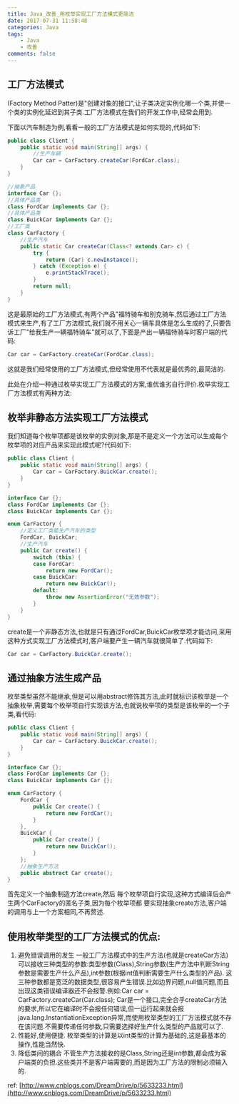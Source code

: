 ```yaml
---
title: Java_改善_用枚举实现工厂方法模式更简洁
date: 2017-07-31 11:58:48
categories: Java
tags:
    - Java
    - 改善
comments: false
---
```


<!-- more -->

## 工厂方法模式
(Factory Method Patter)是"创建对象的接口",让子类决定实例化哪一个类,并使一个类的实例化延迟到其子类.工厂方法模式在我们的开发工作中,经常会用到.

下面以汽车制造为例,看看一般的工厂方法模式是如何实现的,代码如下:
```java
public class Client {
    public static void main(String[] args) {
        //生产车辆
        Car car = CarFactory.createCar(FordCar.class);
    }
}

//抽象产品
interface Car {};
//具体产品类
class FordCar implements Car {};
//具体产品类
class BuickCar implements Car {};
//工厂类
class CarFactory {
    //生产汽车
    public static Car createCar(Class<? extends Car> c) {
        try {
            return (Car) c.newInstance();
        } catch (Exception e) {
            e.printStackTrace();
        }
        return null;
    }
}
```
这是最原始的工厂方法模式,有两个产品"福特骑车和别克骑车,然后通过工厂方法模式来生产,有了工厂方法模式,我们就不用关心一辆车具体是怎么生成的了,只要告诉工厂"给我生产一辆福特骑车"就可以了,下面是产出一辆福特骑车时客户端的代码:
```java
Car car = CarFactory.createCar(FordCar.class);
```
这就是我们经常使用的工厂方法模式,但经常使用不代表就是最优秀的,最简洁的.

此处在介绍一种通过枚举实现工厂方法模式的方案,谁优谁劣自行评价.枚举实现工厂方法模式有两种方法:

## 枚举非静态方法实现工厂方法模式

我们知道每个枚举项都是该枚举的实例对象,那是不是定义一个方法可以生成每个枚举项的对应产品来实现此模式呢?代码如下:
```java
public class Client {
    public static void main(String[] args) {
        Car car = CarFactory.BuickCar.create();
    }
}

interface Car {};
class FordCar implements Car {};
class BuickCar implements Car {};

enum CarFactory {
    //定义工厂类能生产汽车的类型
    FordCar, BuickCar;
    //生产汽车
    public Car create() {
        switch (this) {
        case FordCar:
            return new FordCar();
        case BuickCar:
            return new BuickCar();
        default:
            throw new AssertionError("无效参数");
        }
    }
}
```
create是一个非静态方法,也就是只有通过FordCar,BuickCar枚举项才能访问,采用这种方式实现工厂方法模式时,客户端要产生一辆汽车就很简单了.代码如下:
```java
Car car = CarFactory.BuickCar.create();
```

## 通过抽象方法生成产品

枚举类型虽然不能继承,但是可以用abstract修饰其方法,此时就标识该枚举是一个抽象枚举,需要每个枚举项自行实现该方法,也就说枚举项的类型是该枚举的一个子类,看代码:
```java
public class Client {
    public static void main(String[] args) {
        Car car = CarFactory.BuickCar.create();
    }
}

interface Car {};
class FordCar implements Car {};
class BuickCar implements Car {};

enum CarFactory {
    FordCar {
        public Car create() {
            return new FordCar();
        }
    },
    BuickCar {
        public Car create() {
            return new BuickCar();
        }
    };
    //抽象生产方法
    public abstract Car create();
}
```
首先定义一个抽象制造方法create,然后 每个枚举项自行实现,这种方式编译后会产生两个CarFactory的匿名子类,因为每个枚举项都 要实现抽象create方法,客户端的调用与上一个方案相同,不再赘述.

## 使用枚举类型的工厂方法模式的优点:

1. 避免错误调用的发生
一般工厂方法模式中的生产方法(也就是createCar方法)可以接收三种类型的参数:类型参数(Class),String参数(生产方法中判断String参数是需要生产什么产品),int参数(根据int值判断需要生产什么类型的产品).
这三种参数都是宽泛的数据类型,很容易产生错误.比如边界问题,null值问题,而且出现这类错误编译器还不会报警.例如:Car car = CarFactory.createCar(Car.class);
Car是一个接口,完全合乎createCar方法的要求,所以它在编译时不会报任何错误,但一运行起来就会报java.lang.InstantiationException异常,而使用枚举类型的工厂方法模式就不存在该问题.不需要传递任何参数,只需要选择好生产什么类型的产品就可以了.
2. 性能好,使用便捷.
枚举类型的计算是以int类型的计算为基础的,这是最基本的操作,性能当然快.
3. 降低类间的耦合
不管生产方法接收的是Class,String还是int参数,都会成为客户端类的负担.这些类并不是客户端需要的,而是因为工厂方法的限制必须输入的.

ref:
[http://www.cnblogs.com/DreamDrive/p/5633233.html](http://www.cnblogs.com/DreamDrive/p/5633233.html)

